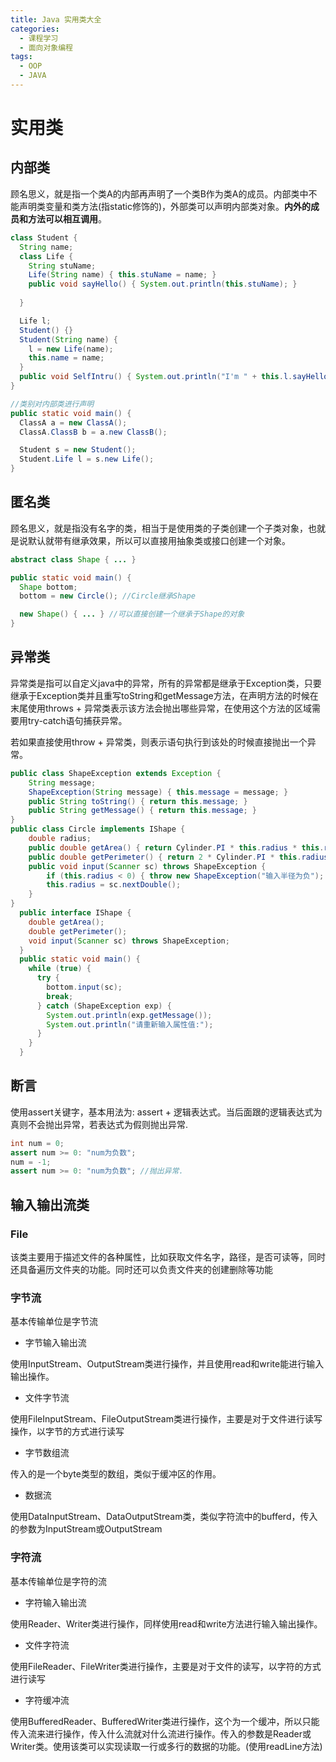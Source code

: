 ```yaml
---
title: Java 实用类大全
categories:
  - 课程学习
  - 面向对象编程
tags:
  - OOP
  - JAVA
---
```


# 实用类

## 内部类

顾名思义，就是指一个类A的内部再声明了一个类B作为类A的成员。内部类中不能声明类变量和类方法(指static修饰的)，外部类可以声明内部类对象。**内外的成员和方法可以相互调用**。

```java
class Student {
  String name;
  class Life {
    String stuName;
    Life(String name) { this.stuName = name; }
    public void sayHello() { System.out.println(this.stuName); }
    
  }

  Life l;
  Student() {}
  Student(String name) {
    l = new Life(name);
    this.name = name;
  }
  public void SelfIntru() { System.out.println("I'm " + this.l.sayHello()); }
}

//类别对内部类进行声明
public static void main() {
  ClassA a = new ClassA();
  ClassA.ClassB b = a.new ClassB();

  Student s = new Student();
  Student.Life l = s.new Life();
}
```

## 匿名类

顾名思义，就是指没有名字的类，相当于是使用类的子类创建一个子类对象，也就是说默认就带有继承效果，所以可以直接用抽象类或接口创建一个对象。

```java
abstract class Shape { ... }

public static void main() {
  Shape bottom;
  bottom = new Circle(); //Circle继承Shape

  new Shape() { ... } //可以直接创建一个继承于Shape的对象
}

```

## 异常类

异常类是指可以自定义java中的异常，所有的异常都是继承于Exception类，只要继承于Exception类并且重写toString和getMessage方法，在声明方法的时候在末尾使用throws + 异常类表示该方法会抛出哪些异常，在使用这个方法的区域需要用try-catch语句捕获异常。

若如果直接使用throw + 异常类，则表示语句执行到该处的时候直接抛出一个异常。

```java
public class ShapeException extends Exception {
    String message;
    ShapeException(String message) { this.message = message; }
    public String toString() { return this.message; }
    public String getMessage() { return this.message; }
}
public class Circle implements IShape {
    double radius;
    public double getArea() { return Cylinder.PI * this.radius * this.radius; }
    public double getPerimeter() { return 2 * Cylinder.PI * this.radius; }
    public void input(Scanner sc) throws ShapeException {
        if (this.radius < 0) { throw new ShapeException("输入半径为负"); }
        this.radius = sc.nextDouble();
    }
}
  public interface IShape {
    double getArea();
    double getPerimeter();
    void input(Scanner sc) throws ShapeException;
  }
  public static void main() {
    while (true) {
      try {
        bottom.input(sc);
        break;
      } catch (ShapeException exp) {
        System.out.println(exp.getMessage());
        System.out.println("请重新输入属性值:");
      }
    }
  }
```

## 断言

使用assert关键字，基本用法为: assert + 逻辑表达式。当后面跟的逻辑表达式为真则不会抛出异常，若表达式为假则抛出异常.

```java
int num = 0;
assert num >= 0: "num为负数";
num = -1;
assert num >= 0: "num为负数"; //抛出异常.
```

## 输入输出流类

### File

该类主要用于描述文件的各种属性，比如获取文件名字，路径，是否可读等，同时还具备遍历文件夹的功能。同时还可以负责文件夹的创建删除等功能

### 字节流

基本传输单位是字节流

- 字节输入输出流

使用InputStream、OutputStream类进行操作，并且使用read和write能进行输入输出操作。

- 文件字节流

使用FileInputStream、FileOutputStream类进行操作，主要是对于文件进行读写操作，以字节的方式进行读写

- 字节数组流

传入的是一个byte类型的数组，类似于缓冲区的作用。

- 数据流

使用DataInputStream、DataOutputStream类，类似字符流中的bufferd，传入的参数为InputStream或OutputStream

### 字符流

基本传输单位是字符的流

- 字符输入输出流

使用Reader、Writer类进行操作，同样使用read和write方法进行输入输出操作。

- 文件字符流

使用FileReader、FileWriter类进行操作，主要是对于文件的读写，以字符的方式进行读写

- 字符缓冲流

使用BufferedReader、BufferedWriter类进行操作，这个为一个缓冲，所以只能传入流来进行操作，传入什么流就对什么流进行操作。传入的参数是Reader或Writer类。使用该类可以实现读取一行或多行的数据的功能。(使用readLine方法)
